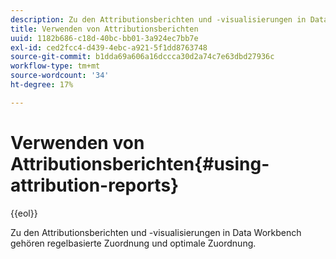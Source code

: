 ```yaml
---
description: Zu den Attributionsberichten und -visualisierungen in Data Workbench gehören regelbasierte Zuordnung und optimale Zuordnung.
title: Verwenden von Attributionsberichten
uuid: 1182b686-c18d-40bc-bb01-3a924ec7bb7e
exl-id: ced2fcc4-d439-4ebc-a921-5f1dd8763748
source-git-commit: b1dda69a606a16dccca30d2a74c7e63dbd27936c
workflow-type: tm+mt
source-wordcount: '34'
ht-degree: 17%

---
```


# Verwenden von Attributionsberichten{#using-attribution-reports}

{{eol}}

Zu den Attributionsberichten und -visualisierungen in Data Workbench gehören regelbasierte Zuordnung und optimale Zuordnung.
